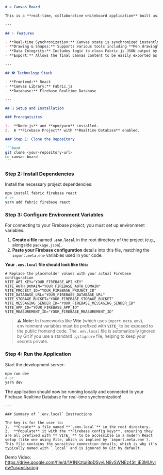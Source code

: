````markdown
# ✍️ Canvas Board

This is a **real-time, collaborative whiteboard application** built using **React**, **Fabric.js**, and **Firebase Realtime Database**. It allows multiple users to draw and interact on the same canvas simultaneously.

---

## ✨ Features

- **Real-time Synchronization:** Canvas state is synchronized instantly across all connected users via Firebase Realtime Database.
- **Drawing & Shapes:** Supports various tools including **Pen drawing**, **Rectangles**, **Circles**, and **editable Text** (`IText`).
- **Data Integrity:** Includes logic to clean Fabric.js JSON output by removing problematic `undefined` values, ensuring stable synchronization with Firebase.
- **Export:** Allows the final canvas content to be easily exported as a **PNG image**.

---

## 🛠 Technology Stack

- **Frontend:** React
- **Canvas Library:** Fabric.js
- **Database:** Firebase Realtime Database

---

## 🚀 Setup and Installation

### Prerequisites

1.  **Node.js** and **npm/yarn** installed.
2.  A **Firebase Project** with **Realtime Database** enabled.

### Step 1: Clone the Repository

```bash
git clone <your-repository-url>
cd canvas-board
```
````

### Step 2: Install Dependencies

Install the necessary project dependencies:

```bash
npm install fabric firebase react
# or
yarn add fabric firebase react
```

### Step 3: Configure Environment Variables

For connecting to your Firebase project, you must set up environment variables.

1.  **Create a file** named **`.env.local`** in the root directory of the project (e.g., alongside `package.json`).
2.  **Paste your Firebase configuration** details into this file, matching the `import.meta.env` variables used in your code.

**Your `.env.local` file should look like this:**

```text
# Replace the placeholder values with your actual Firebase configuration
VITE_API_KEY="YOUR_FIREBASE_API_KEY"
VITE_AUTH_DOMAIN="YOUR_FIREBASE_AUTH_DOMAIN"
VITE_PROJECT_ID="YOUR_FIREBASE_PROJECT_ID"
VITE_DATABASE_URL="YOUR_FIREBASE_DATABASE_URL"
VITE_STORAGE_BUCKET="YOUR_FIREBASE_STORAGE_BUCKET"
VITE_MESSAGING_SENDER_ID="YOUR_FIREBASE_MESSAGING_SENDER_ID"
VITE_APP_ID="YOUR_FIREBASE_APP_ID"
VITE_MEASUREMENT_ID="YOUR_FIREBASE_MEASUREMENT_ID"
```

> ⚠️ **Note:** In frameworks like **Vite** (which uses `import.meta.env`), environment variables must be prefixed with **`VITE_`** to be exposed to the public frontend code. The `.env.local` file is automatically ignored by Git if you use a standard `.gitignore` file, helping to keep your secrets private.

### Step 4: Run the Application

Start the development server:

```bash
npm run dev
# or
yarn dev
```

The application should now be running locally and connected to your Firebase Realtime Database for real-time synchronization\!

```
---

### Summary of `.env.local` Instructions

The key is for the user to:
1.  **Create** a file named **`.env.local`** in the root directory.
2.  **Populate** it with the **Firebase config keys**, ensuring they are all prefixed with **`VITE_`** to be accessible in a modern React setup (like one using Vite, which is implied by `import.meta.env`). This file contains the sensitive connection details, which is why it's typically named with `.local` and is ignored by Git by default.
```

Demo Video: https://drive.google.com/file/d/1A1NKztuI8pDSyyLN8vSWNEz4St_iE3MU/view?usp=sharing
